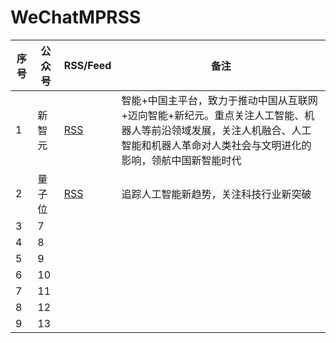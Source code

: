 # WeChatMPRSS


| 序号  | 公众号 | RSS/Feed | 备注 |
|-----|-----|------|----|
| 1   | 新智元   | [RSS](https://app.follow.is/share/feeds/60901577013168128)    | 智能+中国主平台，致力于推动中国从互联网+迈向智能+新纪元。重点关注人工智能、机器人等前沿领域发展，关注人机融合、人工智能和机器人革命对人类社会与文明进化的影响，领航中国新智能时代  |
| 2   | 量子位   | [RSS](https://app.follow.is/share/feeds/58864180026527744)    | 追踪人工智能新趋势，关注科技行业新突破  |
| 3   | 7    |      |    |
| 4   | 8    |      |    |
| 5   | 9    |      |    |
| 6   | 10    |      |    |
| 7   | 11    |      |    |
| 8   | 12    |      |    |
| 9   | 13    |      |    |
